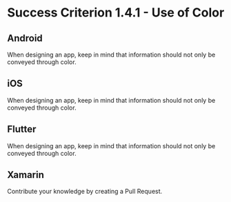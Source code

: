 # Success Criterion 1.4.1 - Use of Color
## Android

When designing an app, keep in mind that information should not only be conveyed through color.
## iOS

When designing an app, keep in mind that information should not only be conveyed through color.
## Flutter

When designing an app, keep in mind that information should not only be conveyed through color.
## Xamarin

Contribute your knowledge by creating a Pull Request.
